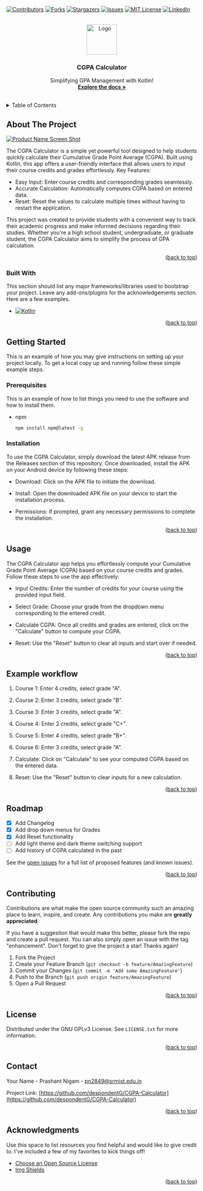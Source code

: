 <!-- Improved compatibility of back to top link: See: https://github.com/despondentG/CGPA-Calculator/pull/73 -->
<a name="readme-top"></a>
<!--
*** Thanks for checking out the Best-README-Template. If you have a suggestion
*** that would make this better, please fork the repo and create a pull request
*** or simply open an issue with the tag "enhancement".
*** Don't forget to give the project a star!
*** Thanks again! Now go create something AMAZING! :D
-->



<!-- PROJECT SHIELDS -->
<!--
*** I'm using markdown "reference style" links for readability.
*** Reference links are enclosed in brackets [ ] instead of parentheses ( ).
*** See the bottom of this document for the declaration of the reference variables
*** for contributors-url, forks-url, etc. This is an optional, concise syntax you may use.
*** https://www.markdownguide.org/basic-syntax/#reference-style-links
-->
[![Contributors][contributors-shield]][contributors-url]
[![Forks][forks-shield]][forks-url]
[![Stargazers][stars-shield]][stars-url]
[![Issues][issues-shield]][issues-url]
[![MIT License][license-shield]][license-url]
[![LinkedIn][linkedin-shield]][linkedin-url]



<!-- PROJECT LOGO -->
<br />
<div align="center">
  <a href="https://github.com/despondentG/CGPA-Calculator">
    <img src="images/logo.png" alt="Logo" width="80" height="80">
  </a>

  <h3 align="center">CGPA Calculator</h3>

  <p align="center">
    Simplifying GPA Management with Kotlin!
    <br />
      <a href="https://github.com/despondentG/CGPA-Calculator"><strong>Explore the docs »</strong></a>
    <br />
    <br />
  </p>
</div>



<!-- TABLE OF CONTENTS -->
<details>
  <summary>Table of Contents</summary>
  <ol>
    <li>
      <a href="#about-the-project">About The Project</a>
      <ul>
        <li><a href="#built-with">Built With</a></li>
      </ul>
    </li>
    <li>
      <a href="#getting-started">Getting Started</a>
      <ul>
        <li><a href="#prerequisites">Prerequisites</a></li>
        <li><a href="#installation">Installation</a></li>
      </ul>
    </li>
    <li><a href="#usage">Usage</a></li>
    <li><a href="#usage">Example Workflow</a></li>
    <li><a href="#roadmap">Roadmap</a></li>
    <li><a href="#contributing">Contributing</a></li>
    <li><a href="#license">License</a></li>
    <li><a href="#contact">Contact</a></li>
    <li><a href="#acknowledgments">Acknowledgments</a></li>
  </ol>
</details>



<!-- ABOUT THE PROJECT -->
## About The Project

[![Product Name Screen Shot][product-screenshot]](https://example.com)

The CGPA Calculator is a simple yet powerful tool designed to help students quickly calculate their Cumulative Grade Point Average (CGPA). Built using Kotlin, this app offers a user-friendly interface that allows users to input their course credits and grades effortlessly.
Key Features:

* Easy Input: Enter course credits and corresponding grades seamlessly.
* Accurate Calculation: Automatically computes CGPA based on entered data.
* Reset: Reset the values to calculate multiple times without having to restart the application.

This project was created to provide students with a convenient way to track their academic progress and make informed decisions regarding their studies. Whether you're a high school student, undergraduate, or graduate student, the CGPA Calculator aims to simplify the process of GPA calculation.

<p align="right">(<a href="#readme-top">back to top</a>)</p>


### Built With

This section should list any major frameworks/libraries used to bootstrap your project. Leave any add-ons/plugins for the acknowledgements section. Here are a few examples.

* [![Kotlin][Next.js]][Next-url]

<p align="right">(<a href="#readme-top">back to top</a>)</p>



<!-- GETTING STARTED -->
## Getting Started

This is an example of how you may give instructions on setting up your project locally.
To get a local copy up and running follow these simple example steps.

### Prerequisites

This is an example of how to list things you need to use the software and how to install them.
* npm
  ```sh
  npm install npm@latest -g
  ```

### Installation

To use the CGPA Calculator, simply download the latest APK release from the Releases section of this repository. Once downloaded, install the APK on your Android device by following these steps:

  * Download: Click on the APK file to initiate the download.
    
  * Install: Open the downloaded APK file on your device to start the installation process.
    
  * Permissions: If prompted, grant any necessary permissions to complete the installation.
<p align="right">(<a href="#readme-top">back to top</a>)</p>



<!-- USAGE EXAMPLES -->
## Usage

The CGPA Calculator app helps you effortlessly compute your Cumulative Grade Point Average (CGPA) based on your course credits and grades. Follow these steps to use the app effectively:

  * Input Credits: Enter the number of credits for your course using the provided input field.

  * Select Grade: Choose your grade from the dropdown menu corresponding to the entered credit.

  * Calculate CGPA: Once all credits and grades are entered, click on the "Calculate" button to compute your CGPA.

  * Reset: Use the "Reset" button to clear all inputs and start over if needed.

<p align="right">(<a href="#readme-top">back to top</a>)</p>


## Example workflow

1. Course 1: Enter 4 credits, select grade "A".

2. Course 2: Enter 3 credits, select grade "B".

3. Course 3: Enter 3 credits, select grade "A".

4. Course 4: Enter 2 credits, select grade "C+".

5. Course 5: Enter 4 credits, select grade "B+".

6. Course 6: Enter 3 credits, select grade "A".

7. Calculate: Click on "Calculate" to see your computed CGPA based on the entered data.

8. Reset: Use the "Reset" button to clear inputs for a new calculation.

<p align="right">(<a href="#readme-top">back to top</a>)</p>


<!-- ROADMAP -->
## Roadmap

- [x] Add Changelog
- [x] Add drop down menus for Grades
- [x] Add Reset functionality
- [ ] Add light theme and dark theme switching support
- [ ] Add history of CGPA calculated in the past

See the [open issues](https://github.com/despondentG/CGPA-Calculator/issues) for a full list of proposed features (and known issues).

<p align="right">(<a href="#readme-top">back to top</a>)</p>



<!-- CONTRIBUTING -->
## Contributing

Contributions are what make the open source community such an amazing place to learn, inspire, and create. Any contributions you make are **greatly appreciated**.

If you have a suggestion that would make this better, please fork the repo and create a pull request. You can also simply open an issue with the tag "enhancement".
Don't forget to give the project a star! Thanks again!

1. Fork the Project
2. Create your Feature Branch (`git checkout -b feature/AmazingFeature`)
3. Commit your Changes (`git commit -m 'Add some AmazingFeature'`)
4. Push to the Branch (`git push origin feature/AmazingFeature`)
5. Open a Pull Request

<p align="right">(<a href="#readme-top">back to top</a>)</p>



<!-- LICENSE -->
## License

Distributed under the GNU GPLv3 License. See `LICENSE.txt` for more information.

<p align="right">(<a href="#readme-top">back to top</a>)</p>



<!-- CONTACT -->
## Contact

Your Name - Prashant Nigam - pn2849@srmist.edu.in

Project Link: [https://github.com/despondentG/CGPA-Calculator](https://github.com/despondentG/CGPA-Calculator)

<p align="right">(<a href="#readme-top">back to top</a>)</p>



<!-- ACKNOWLEDGMENTS -->
## Acknowledgments

Use this space to list resources you find helpful and would like to give credit to. I've included a few of my favorites to kick things off!

* [Choose an Open Source License](https://choosealicense.com)
* [Img Shields](https://shields.io)

<p align="right">(<a href="#readme-top">back to top</a>)</p>



<!-- MARKDOWN LINKS & IMAGES -->
<!-- https://www.markdownguide.org/basic-syntax/#reference-style-links -->
[contributors-shield]: https://img.shields.io/github/contributors/despondentG/CGPA-Calculator.svg?style=for-the-badge
[contributors-url]: https://github.com/despondentG/CGPA-Calculator/graphs/contributors
[forks-shield]: https://img.shields.io/github/forks/despondentG/CGPA-Calculator.svg?style=for-the-badge
[forks-url]: https://github.com/despondentG/CGPA-Calculator/network/members
[stars-shield]: https://img.shields.io/github/stars/despondentG/CGPA-Calculator.svg?style=for-the-badge
[stars-url]: https://github.com/despondentG/CGPA-Calculator/stargazers
[issues-shield]: https://img.shields.io/github/issues/despondentG/CGPA-Calculator.svg?style=for-the-badge
[issues-url]: https://github.com/despondentG/CGPA-Calculator/issues
[license-shield]: https://img.shields.io/github/license/despondentG/CGPA-Calculator.svg
[license-url]: https://github.com/despondentG/CGPA-Calculator/master/LICENSE.txt
[linkedin-shield]: https://img.shields.io/badge/-LinkedIn-black.svg?style=for-the-badge&logo=linkedin&colorB=555
[linkedin-url]: https://linkedin.com/in/othneildrew
[product-screenshot]: images/screenshot.png
[Next.js]:https://img.shields.io/badge/Kotlin-0095D5?&style=for-the-badge&logo=kotlin&logoColor=white
[Next-url]: https://kotlinlang.org/
